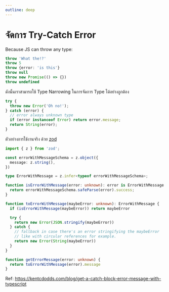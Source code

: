 ```yaml
---
outline: deep
---
```

# จัดการ Try-Catch Error

Because JS can throw any type:

```ts
throw 'What the!?'
throw 5
throw {error: 'is this'}
throw null
throw new Promise(() => {})
throw undefined
```

ดังนั้นเราสามารถใช้ Type Narrowing   ในการจัดการ Type ได้อย่างถูกต้อง
```ts
try {
  throw new Error('Oh no!');
} catch (error) {
  // error always unknown type
  if (error instanceof Error) return error.message;
  return String(error);
}
```

ตัวอย่างการใช้งานจริง ด้วย [zod](https://github.com/colinhacks/zod)
```ts
import { z } from 'zod';

const errorWithMessageSchema = z.object({
  message: z.string(),
})

type ErrorWithMessage = z.infer<typeof errorWithMessageSchema>;

function isErrorWithMessage(error: unknown): error is ErrorWithMessage {
  return errorWithMessageSchema.safeParse(error).success;
}

function toErrorWithMessage(maybeError: unknown): ErrorWithMessage {
  if (isErrorWithMessage(maybeError)) return maybeError

  try {
    return new Error(JSON.stringify(maybeError))
  } catch {
    // fallback in case there's an error stringifying the maybeError
    // like with circular references for example.
    return new Error(String(maybeError))
  }
}

function getErrorMessage(error: unknown) {
  return toErrorWithMessage(error).message
}
```

Ref: https://kentcdodds.com/blog/get-a-catch-block-error-message-with-typescript